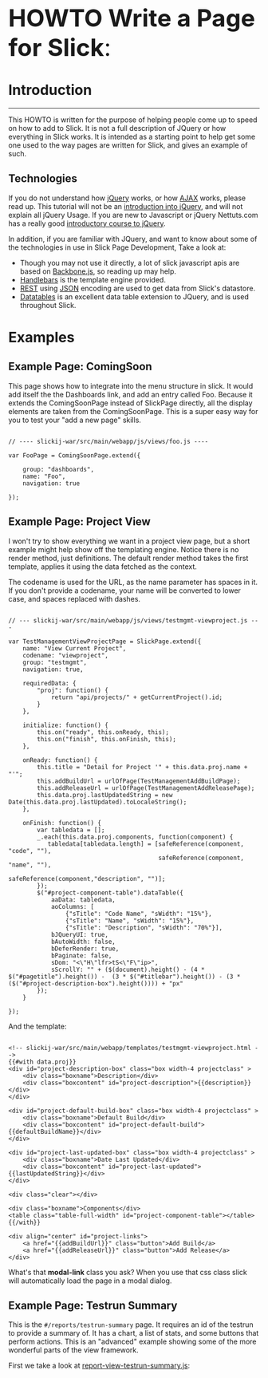 <font size='+5'><b>HOWTO Write a Page for Slick</b>:</font>


# Introduction #

---


This HOWTO is written for the purpose of helping people come up to speed on how to add to Slick.  It is not a full description of
JQuery or how everything in Slick works.  It is intended as a starting point to help get some one used to the way pages are
written for Slick, and gives an example of such.

## Technologies ##

If you do not understand how [jQuery](http://jquery.com) works, or how [AJAX](http://en.wikipedia.org/wiki/Ajax_(programming)) works, please read up.  This tutorial
will not be an [introduction into jQuery](http://docs.jquery.com/Tutorials), and will not explain all jQuery Usage.  If you are new to Javascript or jQuery Nettuts.com has a really good [introductory course to jQuery](http://tutsplus.com/course/30-days-to-learn-jquery/).

In addition, if you are familiar with JQuery, and want to know about some of the technologies in use in Slick Page Development, Take a look at:

  * Though you may not use it directly, a lot of slick javascript apis are based on [Backbone.js](http://documentcloud.github.com/backbone/), so reading up may help.
  * [Handlebars](http://handlebarsjs.com) is the template engine provided.
  * [REST](http://en.wikipedia.org/wiki/Representational_state_transfer) using [JSON](http://en.wikipedia.org/wiki/JSON) encoding are used to get data from Slick's datastore.
  * [Datatables](http://datatables.net/) is an excellent data table extension to JQuery, and is used throughout Slick.

# Examples #

## Example Page: ComingSoon ##

This page shows how to integrate into the menu structure in slick.  It would add itself the the Dashboards link, and add an entry called Foo.  Because it extends the ComingSoonPage instead of SlickPage directly, all the display elements are taken from the ComingSoonPage.  This is a super easy way for you to test your "add a new page" skills.

```

// ---- slickij-war/src/main/webapp/js/views/foo.js ----

var FooPage = ComingSoonPage.extend({

	group: "dashboards",
	name: "Foo",
	navigation: true

});

```

## Example Page: Project View ##

I won't try to show everything we want in a project view page, but a short example might help show off the templating engine.  Notice there is no render method, just definitions.  The default render method takes the first template, applies it using the data fetched as the context.

The codename is used for the URL, as the name parameter has spaces in it.  If you don't provide a codename, your name will be converted to lower case, and spaces replaced with dashes.

```

// --- slickij-war/src/main/webapp/js/views/testmgmt-viewproject.js ---

var TestManagementViewProjectPage = SlickPage.extend({
    name: "View Current Project",
    codename: "viewproject",
    group: "testmgmt",
    navigation: true,

    requiredData: {
        "proj": function() {
            return "api/projects/" + getCurrentProject().id;
        }
    },

    initialize: function() {
        this.on("ready", this.onReady, this);
        this.on("finish", this.onFinish, this);
    },

    onReady: function() {
        this.title = "Detail for Project '" + this.data.proj.name + "'";
        this.addBuildUrl = urlOfPage(TestManagementAddBuildPage);
        this.addReleaseUrl = urlOfPage(TestManagementAddReleasePage);
        this.data.proj.lastUpdatedString = new Date(this.data.proj.lastUpdated).toLocaleString();
    },

    onFinish: function() {
        var tabledata = [];
        _.each(this.data.proj.components, function(component) {
           tabledata[tabledata.length] = [safeReference(component, "code", ""),
                                          safeReference(component, "name", ""),
                                          safeReference(component,"description", "")];
        });
        $("#project-component-table").dataTable({
            aaData: tabledata,
            aoColumns: [
                {"sTitle": "Code Name", "sWidth": "15%"},
                {"sTitle": "Name", "sWidth": "15%"},
                {"sTitle": "Description", "sWidth": "70%"}],
            bJQueryUI: true,
            bAutoWidth: false,
            bDeferRender: true,
            bPaginate: false,
            sDom: "<\"H\"lfr>tS<\"F\"ip>",
            sScrollY: "" + ($(document).height() - (4 * $("#pagetitle").height()) -  (3 * $("#titlebar").height()) - (3 * ($("#project-description-box").height()))) + "px"
        });
    }

});

```

And the template:

```

<!-- slickij-war/src/main/webapp/templates/testmgmt-viewproject.html -->
{{#with data.proj}}
<div id="project-description-box" class="box width-4 projectclass" >
	<div class="boxname">Description</div>
	<div class="boxcontent" id="project-description">{{description}}</div>
</div>

<div id="project-default-build-box" class="box width-4 projectclass" >
	<div class="boxname">Default Build</div>
	<div class="boxcontent" id="project-default-build">{{defaultBuildName}}</div>
</div>

<div id="project-last-updated-box" class="box width-4 projectclass" >
	<div class="boxname">Date Last Updated</div>
	<div class="boxcontent" id="project-last-updated">{{lastUpdatedString}}</div>
</div>

<div class="clear"></div>

<div class="boxname">Components</div>
<table class="table-full-width" id="project-component-table"></table>
{{/with}}

<div align="center" id="project-links">
    <a href="{{addBuildUrl}}" class="button">Add Build</a>
    <a href="{{addReleaseUrl}}" class="button">Add Release</a>
</div>

```

What's that **modal-link** class you ask?  When you use that css class slick will automatically load the page in a modal dialog.

## Example Page: Testrun Summary ##

This is the `#/reports/testrun-summary` page.  It requires an id of the testrun to provide a summary of.  It has a chart, a list of stats, and some buttons that perform actions.  This is an "advanced" example showing some of the more wonderful parts of the view framework.

First we take a look at [report-view-testrun-summary.js](http://code.google.com/p/slickqa/source/browse/slickij-war/src/main/webapp/js/views/report-view-testrunsummary.js):

```

```